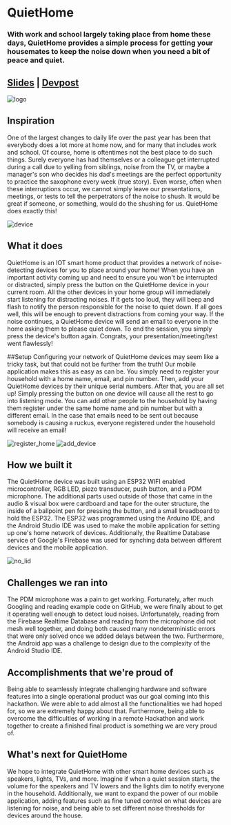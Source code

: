 # QuietHome
### With work and school largely taking place from home these days, QuietHome provides a simple process for getting your housemates to keep the noise down when you need a bit of peace and quiet.
## [Slides](https://docs.google.com/presentation/d/1uh7VLC4YgWx4uvmSAtE6865kep9te8QwTm802IIq6F0/edit?usp=sharing) | [Devpost](https://devpost.com/software/quiethome)
![logo](https://github.com/cterrill26/QuietHome/blob/main/images/logo.png)

## Inspiration
One of the largest changes to daily life over the past year has been that everybody does a lot more at home now, and for many that includes work and school. Of course, home is oftentimes not the best place to do such things. Surely everyone has had themselves or a colleague get interrupted during a call due to yelling from siblings, noise from the TV, or maybe a manager's son who decides his dad's meetings are the perfect opportunity to practice the saxophone every week (true story). Even worse, often when these interruptions occur, we cannot simply leave our presentations, meetings, or tests to tell the perpetrators of the noise to shush. It would be great if someone, or something, would do the shushing for us. QuietHome does exactly this!

![device](https://github.com/cterrill26/QuietHome/blob/main/images/device.jpg)

## What it does
QuietHome is an IOT smart home product that provides a network of noise-detecting devices for you to place around your home! When you have an important activity coming up and need to ensure you won't be interrupted or distracted, simply press the button on the QuietHome device in your current room. All the other devices in your home group will immediately start listening for distracting noises. If it gets too loud, they will beep and flash to notify the person responsible for the noise to quiet down. If all goes well, this will be enough to prevent distractions from coming your way. If the noise continues, a QuietHome device will send an email to everyone in the home asking them to please quiet down. To end the session, you simply press the device's button again. Congrats, your presentation/meeting/test went flawlessly! 

##Setup
Configuring your network of QuietHome devices may seem like a tricky task, but that could not be further from the truth! Our mobile application makes this as easy as can be. You simply need to register your household with a home name, email, and pin number. Then, add your QuietHome devices by their unique serial numbers. After that, you are all set up! Simply pressing the button on one device will cause all the rest to go into listening mode. You can add other people to the household by having them register under the same home name and pin number but with a different email. In the case that emails need to be sent out because somebody is causing a ruckus, everyone registered under the household will receive an email!

![register_home](https://github.com/cterrill26/QuietHome/blob/main/images/register_home.png)  ![add_device](https://github.com/cterrill26/QuietHome/blob/main/images/your_devices.png) 

## How we built it
The QuietHome device was built using an ESP32 WIFI enabled microcontroller, RGB LED, piezo transducer, push button, and a PDM microphone. The additional parts used outside of those that came in the audio & visual box were cardboard and tape for the outer structure, the inside of a ballpoint pen for pressing the button, and a small breadboard to hold the ESP32. The ESP32 was programmed using the Arduino IDE, and the Android Studio IDE was used to make the mobile application for setting up one's home network of devices. Additionally, the Realtime Database service of Google's Firebase was used for synching data between different devices and the mobile application.

![no_lid](https://github.com/cterrill26/QuietHome/blob/main/images/no_lid.jpg) 

## Challenges we ran into
The PDM microphone was a pain to get working. Fortunately, after much Googling and reading example code on GitHub, we were finally about to get it operating well enough to detect loud noises. Unfortunately, reading from the Firebase Realtime Database and reading from the microphone did not mesh well together, and doing both caused many nondeterministic errors that were only solved once we added delays between the two. Furthermore, the Android app was a challenge to design due to the complexity of the Android Studio IDE. 

## Accomplishments that we're proud of
Being able to seamlessly integrate challenging hardware and software features into a single operational product was our goal coming into this hackathon. We were able to add almost all the functionalities we had hoped for, so we are extremely happy about that. Furthermore, being able to overcome the difficulties of working in a remote Hackathon and work together to create a finished final product is something we are very proud of.

## What's next for QuietHome
We hope to integrate QuietHome with other smart home devices such as speakers, lights, TVs, and more. Imagine if when a quiet session starts, the volume for the speakers and TV lowers and the lights dim to notify everyone in the household. Additionally, we want to expand the power of our mobile application, adding features such as fine tuned control on what devices are listening for noise, and being able to set different noise thresholds for devices around the house.
